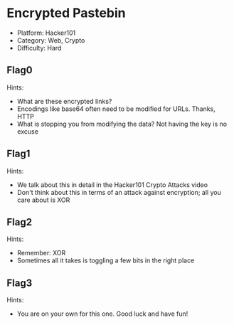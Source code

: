 # Encrypted Pastebin

- Platform: Hacker101 <br>
- Category: Web, Crypto  <br>
- Difficulty: Hard  <br>

## Flag0 
Hints:
- What are these encrypted links?
- Encodings like base64 often need to be modified for URLs. Thanks, HTTP
- What is stopping you from modifying the data? Not having the key is no excuse



## Flag1 
Hints:
- We talk about this in detail in the Hacker101 Crypto Attacks video
- Don't think about this in terms of an attack against encryption; all you care about is XOR



## Flag2 
Hints:
- Remember: XOR
- Sometimes all it takes is toggling a few bits in the right place


  
## Flag3 
Hints:
- You are on your own for this one. Good luck and have fun!
